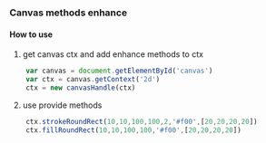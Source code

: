 ### Canvas methods enhance

#### How to use
1. get canvas ctx and add enhance methods to ctx
```javascript
    var canvas = document.getElementById('canvas')
    var ctx = canvas.getContext('2d')
    ctx = new canvasHandle(ctx)
```

2. use provide methods

```javascript
    ctx.strokeRoundRect(10,10,100,100,2,'#f00',[20,20,20,20])
    ctx.fillRoundRect(10,10,100,100,'#f00',[20,20,20,20])
```
